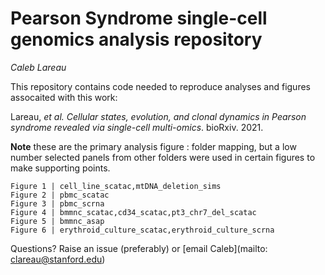 # Pearson Syndrome single-cell genomics analysis repository
_Caleb Lareau_ 

This repository contains code needed to reproduce analyses and figures assocaited with this work:

Lareau, _et al._ *Cellular states, evolution, and clonal dynamics in Pearson syndrome revealed via single-cell multi-omics*. bioRxiv. 2021.

**Note** these are the primary analysis figure : folder mapping, but a low number selected panels from other folders were used in certain figures to make supporting points. 

```
Figure 1 | cell_line_scatac,mtDNA_deletion_sims
Figure 2 | pbmc_scatac
Figure 3 | pbmc_scrna
Figure 4 | bmmnc_scatac,cd34_scatac,pt3_chr7_del_scatac
Figure 5 | bmmnc_asap
Figure 6 | erythroid_culture_scatac,erythroid_culture_scrna
```

Questions? Raise an issue (preferably) or [email Caleb](mailto: clareau@stanford.edu)

<br><br>
